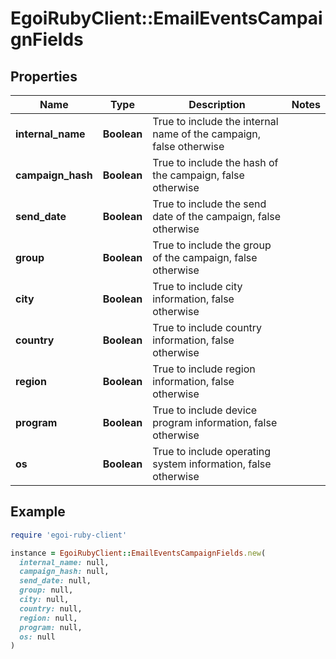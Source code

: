 # EgoiRubyClient::EmailEventsCampaignFields

## Properties

| Name | Type | Description | Notes |
| ---- | ---- | ----------- | ----- |
| **internal_name** | **Boolean** | True to include the internal name of the campaign, false otherwise |  |
| **campaign_hash** | **Boolean** | True to include the hash of the campaign, false otherwise |  |
| **send_date** | **Boolean** | True to include the send date of the campaign, false otherwise |  |
| **group** | **Boolean** | True to include the group of the campaign, false otherwise |  |
| **city** | **Boolean** | True to include city information, false otherwise |  |
| **country** | **Boolean** | True to include country information, false otherwise |  |
| **region** | **Boolean** | True to include region information, false otherwise |  |
| **program** | **Boolean** | True to include device program information, false otherwise |  |
| **os** | **Boolean** | True to include operating system information, false otherwise |  |

## Example

```ruby
require 'egoi-ruby-client'

instance = EgoiRubyClient::EmailEventsCampaignFields.new(
  internal_name: null,
  campaign_hash: null,
  send_date: null,
  group: null,
  city: null,
  country: null,
  region: null,
  program: null,
  os: null
)
```

